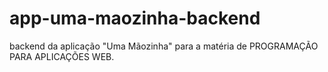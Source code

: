 # app-uma-maozinha-backend
backend da aplicação "Uma Mãozinha" para a matéria de PROGRAMAÇÃO PARA APLICAÇÕES WEB.
